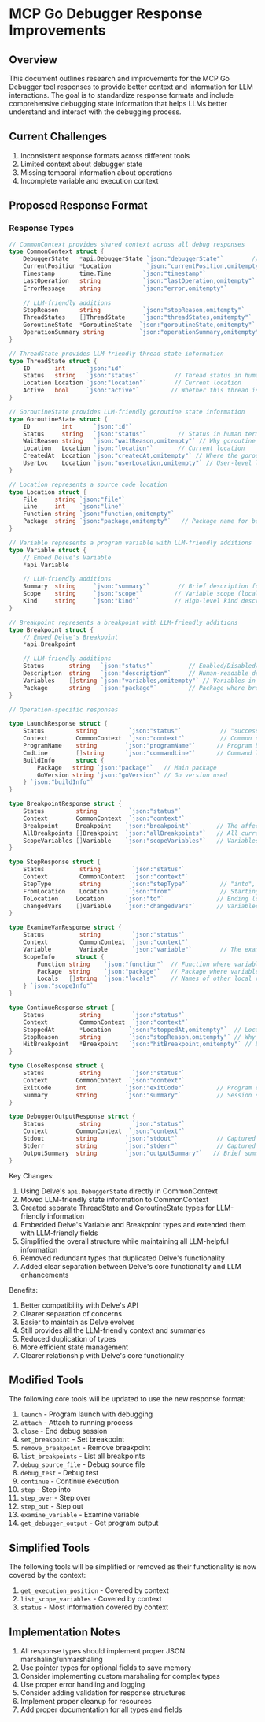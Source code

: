 # MCP Go Debugger Response Improvements

## Overview

This document outlines research and improvements for the MCP Go Debugger tool responses to provide better context and information for LLM interactions. The goal is to standardize response formats and include comprehensive debugging state information that helps LLMs better understand and interact with the debugging process.

## Current Challenges

1. Inconsistent response formats across different tools
2. Limited context about debugger state
3. Missing temporal information about operations
4. Incomplete variable and execution context

## Proposed Response Format

### Response Types

```go
// CommonContext provides shared context across all debug responses
type CommonContext struct {
    DebuggerState   *api.DebuggerState `json:"debuggerState"`        // Current debugger state from Delve
    CurrentPosition *Location          `json:"currentPosition,omitempty"`  // Current execution position
    Timestamp       time.Time         `json:"timestamp"`                 // Operation timestamp
    LastOperation   string            `json:"lastOperation,omitempty"`   // Last debug operation performed
    ErrorMessage    string            `json:"error,omitempty"`          // Error message if any
    
    // LLM-friendly additions
    StopReason      string            `json:"stopReason,omitempty"`     // Why the program stopped, in human terms
    ThreadStates    []ThreadState     `json:"threadStates,omitempty"`   // Human-readable thread states
    GoroutineState  *GoroutineState  `json:"goroutineState,omitempty"` // Current goroutine state in human terms
    OperationSummary string          `json:"operationSummary,omitempty"` // Summary of current operation for LLM
}

// ThreadState provides LLM-friendly thread state information
type ThreadState struct {
    ID       int      `json:"id"`
    Status   string   `json:"status"`          // Thread status in human terms
    Location Location `json:"location"`        // Current location
    Active   bool     `json:"active"`         // Whether this thread is active
}

// GoroutineState provides LLM-friendly goroutine state information
type GoroutineState struct {
    ID         int      `json:"id"`
    Status     string   `json:"status"`         // Status in human terms
    WaitReason string   `json:"waitReason,omitempty"` // Why goroutine is waiting
    Location   Location `json:"location"`       // Current location
    CreatedAt  Location `json:"createdAt,omitempty"` // Where the goroutine was created
    UserLoc    Location `json:"userLocation,omitempty"` // User-level location (stripped of runtime calls)
}

// Location represents a source code location
type Location struct {
    File     string `json:"file"`
    Line     int    `json:"line"`
    Function string `json:"function,omitempty"`
    Package  string `json:"package,omitempty"`   // Package name for better context
}

// Variable represents a program variable with LLM-friendly additions
type Variable struct {
    // Embed Delve's Variable
    *api.Variable

    // LLM-friendly additions
    Summary  string     `json:"summary"`        // Brief description for LLM
    Scope    string     `json:"scope"`         // Variable scope (local, global, etc)
    Kind     string     `json:"kind"`          // High-level kind description
}

// Breakpoint represents a breakpoint with LLM-friendly additions
type Breakpoint struct {
    // Embed Delve's Breakpoint
    *api.Breakpoint

    // LLM-friendly additions
    Status       string   `json:"status"`          // Enabled/Disabled/etc in human terms
    Description  string   `json:"description"`     // Human-readable description
    Variables    []string `json:"variables,omitempty"` // Variables in scope
    Package      string   `json:"package"`         // Package where breakpoint is set
}

// Operation-specific responses

type LaunchResponse struct {
    Status         string         `json:"status"`           // "success" or "error"
    Context        CommonContext  `json:"context"`          // Common debugging context
    ProgramName    string        `json:"programName"`      // Program being debugged
    CmdLine        []string      `json:"commandLine"`      // Command line arguments
    BuildInfo      struct {
        Package   string `json:"package"`   // Main package
        GoVersion string `json:"goVersion"` // Go version used
    } `json:"buildInfo"`
}

type BreakpointResponse struct {
    Status         string         `json:"status"`
    Context        CommonContext  `json:"context"`
    Breakpoint     Breakpoint    `json:"breakpoint"`       // The affected breakpoint
    AllBreakpoints []Breakpoint  `json:"allBreakpoints"`   // All current breakpoints
    ScopeVariables []Variable    `json:"scopeVariables"`   // Variables in scope at breakpoint
}

type StepResponse struct {
    Status          string         `json:"status"`
    Context         CommonContext  `json:"context"`
    StepType        string        `json:"stepType"`         // "into", "over", or "out"
    FromLocation    Location      `json:"from"`             // Starting location
    ToLocation     Location      `json:"to"`               // Ending location
    ChangedVars    []Variable    `json:"changedVars"`      // Variables that changed during step
}

type ExamineVarResponse struct {
    Status          string         `json:"status"`
    Context         CommonContext  `json:"context"`
    Variable        Variable       `json:"variable"`        // The examined variable
    ScopeInfo      struct {
        Function string    `json:"function"`  // Function where variable is located
        Package  string    `json:"package"`   // Package where variable is located
        Locals   []string  `json:"locals"`    // Names of other local variables
    } `json:"scopeInfo"`
}

type ContinueResponse struct {
    Status          string         `json:"status"`
    Context         CommonContext  `json:"context"`
    StoppedAt       *Location     `json:"stoppedAt,omitempty"`  // Location where execution stopped
    StopReason      string        `json:"stopReason,omitempty"` // Why execution stopped
    HitBreakpoint   *Breakpoint   `json:"hitBreakpoint,omitempty"` // Breakpoint that was hit
}

type CloseResponse struct {
    Status          string         `json:"status"`
    Context        CommonContext  `json:"context"`
    ExitCode       int           `json:"exitCode"`         // Program exit code
    Summary        string        `json:"summary"`          // Session summary for LLM
}

type DebuggerOutputResponse struct {
    Status          string         `json:"status"`
    Context        CommonContext  `json:"context"`
    Stdout         string        `json:"stdout"`           // Captured standard output
    Stderr         string        `json:"stderr"`           // Captured standard error
    OutputSummary  string        `json:"outputSummary"`   // Brief summary of output for LLM
}
```

Key Changes:
1. Using Delve's `api.DebuggerState` directly in CommonContext
2. Moved LLM-friendly state information to CommonContext
3. Created separate ThreadState and GoroutineState types for LLM-friendly information
4. Embedded Delve's Variable and Breakpoint types and extended them with LLM-friendly fields
5. Simplified the overall structure while maintaining all LLM-helpful information
6. Removed redundant types that duplicated Delve's functionality
7. Added clear separation between Delve's core functionality and LLM enhancements

Benefits:
1. Better compatibility with Delve's API
2. Clearer separation of concerns
3. Easier to maintain as Delve evolves
4. Still provides all the LLM-friendly context and summaries
5. Reduced duplication of types
6. More efficient state management
7. Clearer relationship with Delve's core functionality

## Modified Tools

The following core tools will be updated to use the new response format:

1. `launch` - Program launch with debugging
2. `attach` - Attach to running process
3. `close` - End debug session
4. `set_breakpoint` - Set breakpoint
5. `remove_breakpoint` - Remove breakpoint
6. `list_breakpoints` - List all breakpoints
7. `debug_source_file` - Debug source file
8. `debug_test` - Debug test
9. `continue` - Continue execution
10. `step` - Step into
11. `step_over` - Step over
12. `step_out` - Step out
13. `examine_variable` - Examine variable
14. `get_debugger_output` - Get program output

## Simplified Tools

The following tools will be simplified or removed as their functionality is now covered by the context:

1. `get_execution_position` - Covered by context
2. `list_scope_variables` - Covered by context
3. `status` - Most information covered by context

## Implementation Notes

1. All response types should implement proper JSON marshaling/unmarshaling
2. Use pointer types for optional fields to save memory
3. Consider implementing custom marshaling for complex types
4. Use proper error handling and logging
5. Consider adding validation for response structures
6. Implement proper cleanup for resources
7. Add proper documentation for all types and fields